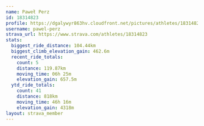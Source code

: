 ```yaml
---
name: Paweł Perz
id: 18314823
profile: https://dgalywyr863hv.cloudfront.net/pictures/athletes/18314823/5244308/1/large.jpg
username: pawel-perz
strava_url: https://www.strava.com/athletes/18314823
stats:
  biggest_ride_distance: 104.44km
  biggest_climb_elevation_gain: 462.6m
  recent_ride_totals:
    count: 5
    distance: 119.87km
    moving_time: 06h 25m
    elevation_gain: 657.5m
  ytd_ride_totals:
    count: 41
    distance: 818km
    moving_time: 46h 16m
    elevation_gain: 4318m
layout: strava_member
--- 
```

